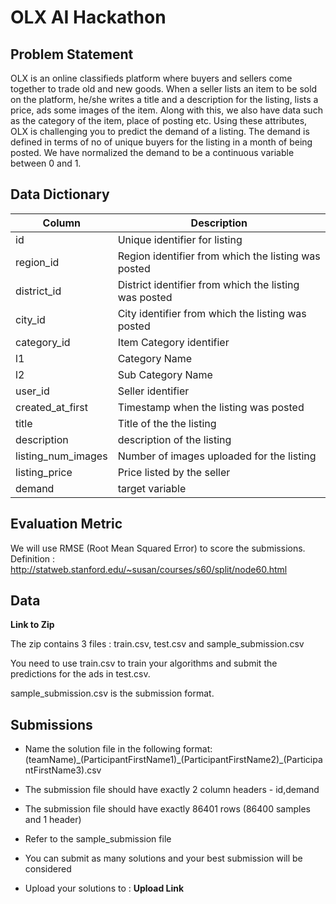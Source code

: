 # OLX AI Hackathon

## Problem Statement 

OLX is an online classifieds platform where buyers and sellers come together to trade old and new goods. When a seller lists an item to be sold on the platform, he/she writes a title and a description for the listing, lists a price, ads some images of the item. Along with this, we also have data such as the category of the item, place of posting etc. Using these attributes, OLX is challenging you to predict the demand of a listing. The demand is defined in terms of no of unique buyers for the listing in a month of being posted. We have normalized the demand to be a continuous variable between 0 and 1. 

## Data Dictionary 

| Column | Description  |
| ------------- | ------------- |
| id | Unique identifier for listing  |
| region_id | Region identifier from which the listing was posted  |
| district_id | District identifier from which the listing was posted  |
| city_id | City identifier from which the listing was posted  |
| category_id | Item Category identifier  |
| l1 | Category Name  |
| l2 | Sub Category Name  |
| user_id | Seller identifier  |
| created_at_first | Timestamp when the listing was posted  |
| title | Title of the the listing  |
| description | description of the listing  |
| listing_num_images | Number of images uploaded for the listing  |
| listing_price | Price listed by the seller  |
| demand | target variable  |


## Evaluation Metric 

We will use RMSE (Root Mean Squared Error) to score the submissions. 
Definition : http://statweb.stanford.edu/~susan/courses/s60/split/node60.html

## Data 
**Link to Zip**

The zip contains 3 files : train.csv, test.csv and sample_submission.csv

You need to use train.csv to train your algorithms and submit the predictions for the ads in test.csv. 

sample_submission.csv is the submission format. 

## Submissions

- Name the solution file in the following format: (teamName)\_(ParticipantFirstName1)\_(ParticipantFirstName2)\_(ParticipantFirstName3).csv

- The submission file should have exactly 2 column headers - id,demand

- The submission file should have exactly 86401 rows (86400 samples and 1 header) 

- Refer to the sample_submission file

- You can submit as many solutions and your best submission will be considered

- Upload your solutions to : **Upload Link**




